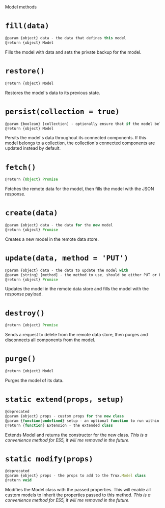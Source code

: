 #
Model methods

# `fill(data)`

```js
@param {object} data - the data that defines this model
@return {object} Model
```

Fills the model with data and sets the private backup for the model.

# `restore()`

```js
@return {object} Model
```

Restores the model's data to its previous state.

# `persist(collection = true)`

```js
@param {boolean} [collection] - optionally ensure that if the model belongs to a collection, it is persisted instead. Defaults to true.
@return {object} Model
```

Persits the model's data throughout its connected components. If this model belongs to a collection,
the collection's connected components are updated instead by default.

# `fetch()`

```js
@return {Object} Promise
```

Fetches the remote data for the model, then fills the model with the JSON response.

# `create(data)`

```js
@param {object} data - the data for the new model
@return {object} Promise
```
Creates a new model in the remote data store.

# `update(data, method = 'PUT')`

```js
@param {object} data - the data to update the model with
@param {string} [method] - the method to use, should be either PUT or PATCH, defaults to PUT
@return {object} Promise
```

Updates the model in the remote data store and fills the model with the response payload.

# `destroy()`

```js
@return {object} Promise
```

Sends a request to delete from the remote data store, then purges and disconnects all components from the model.

# `purge()`

```js
@return {object} Model
```

Purges the model of its data.

# `static extend(props, setup)`

```js
@deprecated
@param {object} props - custom props for the new class
@param {function|undefined} setup - an optional function to run within the new class' constructor
@return {function} Extension - the extended class
```
Extends Model and returns the constructor for the new class. _This is a convenience method for ES5, it will me removed in the future._

# `static modify(props)`

```js
@deprecated
@param {object} props - the props to add to the Trux.Model class
@return void
```

Modifies the Model class with the passed properties.
This will enable all custom models to inherit the properties passed to this method. _This is a convenience method for ES5, it will me removed in the future._
